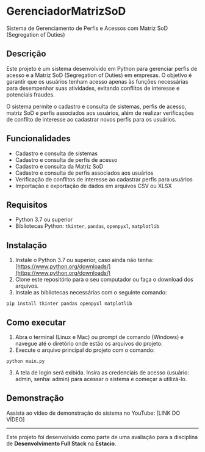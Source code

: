 # GerenciadorMatrizSoD

Sistema de Gerenciamento de Perfis e Acessos com Matriz SoD (Segregation of Duties)

## Descrição

Este projeto é um sistema desenvolvido em Python para gerenciar perfis de acesso e a Matriz SoD (Segregation of Duties) em empresas. O objetivo é garantir que os usuários tenham acesso apenas às funções necessárias para desempenhar suas atividades, evitando conflitos de interesse e potenciais fraudes.

O sistema permite o cadastro e consulta de sistemas, perfis de acesso, matriz SoD e perfis associados aos usuários, além de realizar verificações de conflito de interesse ao cadastrar novos perfis para os usuários.

## Funcionalidades

-   Cadastro e consulta de sistemas
-   Cadastro e consulta de perfis de acesso
-   Cadastro e consulta da Matriz SoD
-   Cadastro e consulta de perfis associados aos usuários
-   Verificação de conflitos de interesse ao cadastrar perfis para usuários
-   Importação e exportação de dados em arquivos CSV ou XLSX

## Requisitos

-   Python 3.7 ou superior
-   Bibliotecas Python: `tkinter`, `pandas`, `openpyxl`, `matplotlib`

## Instalação

1.  Instale o Python 3.7 ou superior, caso ainda não tenha: [https://www.python.org/downloads/](https://www.python.org/downloads/)
2.  Clone este repositório para o seu computador ou faça o download dos arquivos.
3.  Instale as bibliotecas necessárias com o seguinte comando:

`pip install tkinter pandas openpyxl matplotlib` 

## Como executar

1.  Abra o terminal (Linux e Mac) ou prompt de comando (Windows) e navegue até o diretório onde estão os arquivos do projeto.
2.  Execute o arquivo principal do projeto com o comando:

`python main.py`

3.  A tela de login será exibida. Insira as credenciais de acesso (usuário: admin, senha: admin) para acessar o sistema e começar a utilizá-lo.

## Demonstração

Assista ao vídeo de demonstração do sistema no YouTube: [LINK DO VÍDEO]

----------

Este projeto foi desenvolvido como parte de uma avaliação para a disciplina de **Desenvolvimento Full Stack** na **Estacio**.
